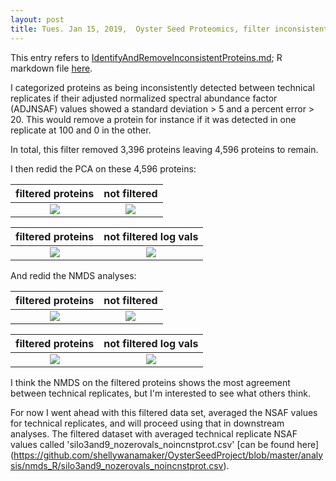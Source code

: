 ```yaml
---
layout: post
title: Tues. Jan 15, 2019,  Oyster Seed Proteomics, filter inconsistently detected proteins and cluster replicates
---
```


This entry refers to [IdentifyAndRemoveInconsistentProteins.md](https://github.com/shellywanamaker/OysterSeedProject/blob/master/analysis/nmds_R/nmds_analysis_like_Emmas/IdentifyAndRemoveInconsistentProteins.md); R markdown file [here](https://github.com/shellywanamaker/OysterSeedProject/blob/master/analysis/nmds_R/nmds_analysis_like_Emmas/IdentifyAndRemoveInconsistentProteins.Rmd).

I categorized proteins as being inconsistently detected between technical replicates if their adjusted normalized spectral abundance factor (ADJNSAF) values showed a standard deviation > 5 and a percent error > 20. This would remove a protein for instance if it was detected in one replicate at 100 and 0 in the other. 

In total, this filter removed 3,396 proteins leaving 4,596 proteins to remain.

I then redid the PCA on these 4,596 proteins:

filtered proteins             |  not filtered
:-------------------------:|:-------------------------:
![](https://raw.githubusercontent.com/shellywanamaker/OysterSeedProject/master/analysis/nmds_R/nmds_analysis_like_Emmas/IdentifyAndRemoveInconsistentProteins_files/figure-markdown_github/unnamed-chunk-4-1.png)  |  ![](https://raw.githubusercontent.com/shellywanamaker/OysterSeedProject/master/analysis/nmds_R/nmds_analysis_like_Emmas/ClusteringTechnicalReplicates_files/figure-markdown_github/unnamed-chunk-9-1.png)


filtered proteins             |  not filtered log vals
:-------------------------:|:-------------------------:
![](https://raw.githubusercontent.com/shellywanamaker/OysterSeedProject/master/analysis/nmds_R/nmds_analysis_like_Emmas/IdentifyAndRemoveInconsistentProteins_files/figure-markdown_github/unnamed-chunk-4-1.png)  |  ![](https://raw.githubusercontent.com/shellywanamaker/OysterSeedProject/master/analysis/nmds_R/nmds_analysis_like_Emmas/ClusteringTechnicalReplicates_files/figure-markdown_github/unnamed-chunk-10-1.png)


And redid the NMDS analyses:

filtered proteins             |  not filtered
:-------------------------:|:-------------------------:
![](https://raw.githubusercontent.com/shellywanamaker/OysterSeedProject/master/analysis/nmds_R/nmds_analysis_like_Emmas/IdentifyAndRemoveInconsistentProteins_files/figure-markdown_github/unnamed-chunk-5-1.png)  |  ![](https://raw.githubusercontent.com/shellywanamaker/OysterSeedProject/master/analysis/nmds_R/nmds_analysis_like_Emmas/ClusteringTechnicalReplicates_files/figure-markdown_github/unnamed-chunk-11-1.png)

filtered proteins             |  not filtered log vals
:-------------------------:|:-------------------------:
![](https://raw.githubusercontent.com/shellywanamaker/OysterSeedProject/master/analysis/nmds_R/nmds_analysis_like_Emmas/IdentifyAndRemoveInconsistentProteins_files/figure-markdown_github/unnamed-chunk-5-1.png)  |  ![](https://raw.githubusercontent.com/shellywanamaker/OysterSeedProject/master/analysis/nmds_R/nmds_analysis_like_Emmas/ClusteringTechnicalReplicates_files/figure-markdown_github/unnamed-chunk-12-1.png)

I think the NMDS on the filtered proteins shows the most agreement between technical replicates, but I'm interested to see what others think. 

For now I went ahead with this filtered data set, averaged the NSAF values for technical replicates, and will proceed using that in downstream analyses. The filtered dataset with averaged technical replicate NSAF values called 'silo3and9_nozerovals_noincnstprot.csv' [can be found here] (https://github.com/shellywanamaker/OysterSeedProject/blob/master/analysis/nmds_R/silo3and9_nozerovals_noincnstprot.csv).